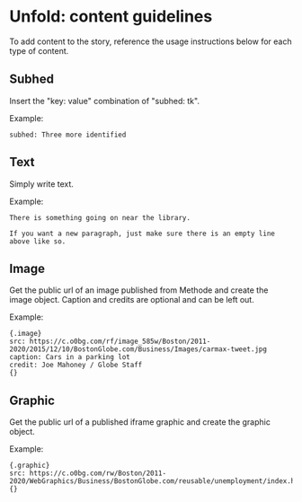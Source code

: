 # Unfold: content guidelines

To add content to the story, reference the usage instructions below for each type of content.

## Subhed
Insert the "key: value" combination of "subhed: tk".

Example:
```
subhed: Three more identified
```

## Text
Simply write text.

Example:
```
There is something going on near the library.

If you want a new paragraph, just make sure there is an empty line above like so.
```

## Image
Get the public url of an image published from Methode and create the image object. Caption and credits are optional and can be left out.

Example: 
```
{.image}
src: https://c.o0bg.com/rf/image_585w/Boston/2011-2020/2015/12/10/BostonGlobe.com/Business/Images/carmax-tweet.jpg
caption: Cars in a parking lot
credit: Joe Mahoney / Globe Staff
{}
```

## Graphic
Get the public url of a published iframe graphic and create the graphic object.

Example:
```
{.graphic}
src: https://c.o0bg.com/rw/Boston/2011-2020/WebGraphics/Business/BostonGlobe.com/reusable/unemployment/index.html
{}
```
